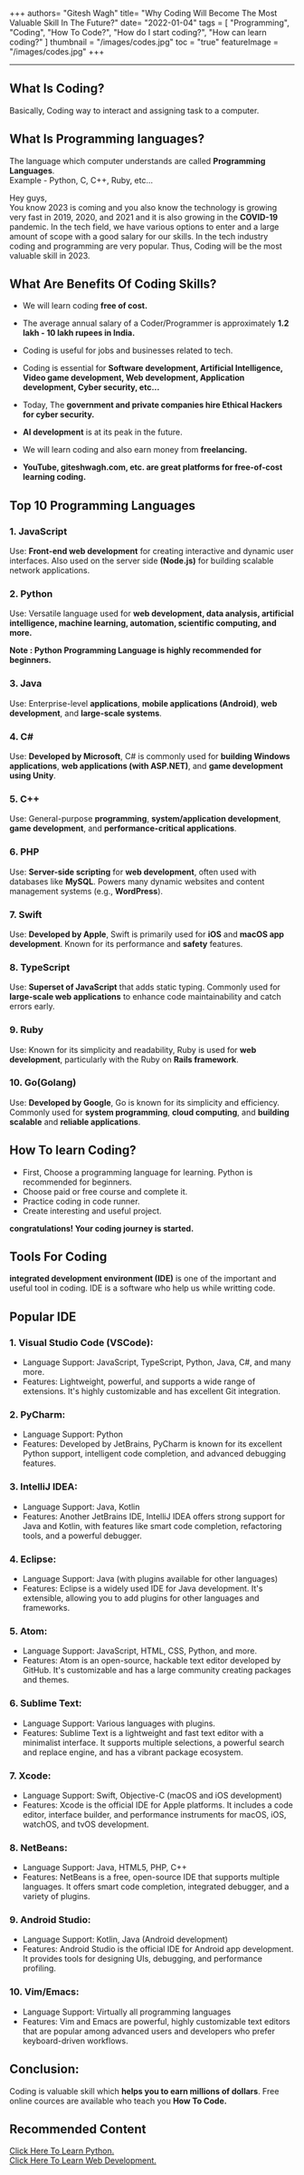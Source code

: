 +++
authors= "Gitesh Wagh"
title= "Why Coding Will Become The Most Valuable Skill In The Future?"
date= "2022-01-04"
tags =  [
  "Programming",
  "Coding",
  "How To Code?",
  "How do I start coding?",
  "How can learn coding?"
]
thumbnail = "/images/codes.jpg"
toc = "true"
featureImage = "/images/codes.jpg"
+++

-----------
  
## What Is Coding?
Basically, Coding way to interact and assigning task to a computer.  

## What Is Programming languages?
The language which computer understands are called **Programming Languages**.  
Example - Python, C, C++, Ruby, etc...

Hey guys,  
You know 2023 is coming and you also know the technology is growing very 
fast in 2019, 2020, and 2021 and it is also growing in the **COVID-19** 
pandemic. In the tech field, we have various options to enter and a large 
amount of scope with a good salary for our skills. In the tech industry 
coding and programming are very popular. Thus, Coding will be the most 
valuable skill in 2023.

## What Are Benefits Of Coding Skills? 

* We will learn coding **free of cost.**

* The average annual salary of a Coder/Programmer is approximately **1.2 lakh - 10 lakh rupees in India.**

* Coding is useful for jobs and businesses related to tech.

* Coding is essential for **Software development, Artificial Intelligence, Video game development, Web development, Application development, Cyber security, etc…**

* Today, The **government and private companies hire Ethical Hackers for cyber security.**

* **AI development** is at its peak in the future.

* We will learn coding and also earn money from **freelancing.**

* **YouTube, giteshwagh.com, etc. are great platforms for free-of-cost learning coding.**


## Top 10 Programming Languages

### 1. JavaScript 
Use: **Front-end web development** for creating interactive and dynamic user interfaces. Also used on the server side **(Node.js)** for building scalable network applications.

### 2. Python 
Use: Versatile language used for **web development, data analysis, artificial intelligence, machine learning, automation, scientific computing, and more.**

**Note : Python Programming Language is highly recommended for beginners.** 

### 3. Java 
Use: Enterprise-level **applications**, **mobile applications (Android)**, **web development**, and **large-scale systems**.

### 4. C#
Use: **Developed by Microsoft**, C# is commonly used for **building Windows applications**, **web applications (with ASP.NET)**, and **game development using Unity**.

### 5. C++
Use: General-purpose **programming**, **system/application development**, **game development**, and **performance-critical applications**.

### 6. PHP 
Use: **Server-side scripting** for **web development**, often used with databases like **MySQL**. Powers many dynamic websites and content management systems (e.g., **WordPress**).

### 7. Swift  
Use: **Developed by Apple**, Swift is primarily used for **iOS** and **macOS app development**. Known for its performance and **safety** features.

### 8. TypeScript 
Use: **Superset of JavaScript** that adds static typing. Commonly used for **large-scale web applications** to enhance code maintainability and catch errors early.

### 9. Ruby
Use: Known for its simplicity and readability, Ruby is used for **web development**, particularly with the Ruby on **Rails framework**.

### 10. Go(Golang)
Use: **Developed by Google**, Go is known for its simplicity and efficiency. Commonly used for **system programming**, **cloud computing**, and **building scalable** and **reliable applications**.


## How To learn Coding?

* First, Choose a programming language for learning. Python is recommended for beginners.   
* Choose paid or free course and complete it.  
* Practice coding in code runner.  
* Create interesting and useful project.  

**congratulations! Your coding journey is started.**

## Tools For Coding
**integrated development environment (IDE)** is one of the important and useful 
tool in coding. IDE is a software who help us while writting code.

## Popular IDE   
### 1. Visual Studio Code (VSCode):  
* Language Support: JavaScript, TypeScript, Python, Java, C#, and many more.  
* Features: Lightweight, powerful, and supports a wide range of extensions. It's highly customizable and has excellent Git integration.

### 2. PyCharm:  
* Language Support: Python  
* Features: Developed by JetBrains, PyCharm is known for its excellent Python support, intelligent code completion, and advanced debugging features.

### 3. IntelliJ IDEA:  
* Language Support: Java, Kotlin   
* Features: Another JetBrains IDE, IntelliJ IDEA offers strong support for Java and Kotlin, with features like smart code completion, refactoring tools, and a powerful debugger.

### 4. Eclipse:  
* Language Support: Java (with plugins available for other languages)    
* Features: Eclipse is a widely used IDE for Java development. It's extensible, allowing you to add plugins for other languages and frameworks.

### 5. Atom:  
* Language Support: JavaScript, HTML, CSS, Python, and more.  
* Features: Atom is an open-source, hackable text editor developed by GitHub. It's customizable and has a large community creating packages and themes.

### 6. Sublime Text:  
* Language Support: Various languages with plugins.  
* Features: Sublime Text is a lightweight and fast text editor with a minimalist interface. It supports multiple selections, a powerful search and replace engine, and has a vibrant package ecosystem.

### 7. Xcode:  
* Language Support: Swift, Objective-C (macOS and iOS development)  
* Features: Xcode is the official IDE for Apple platforms. It includes a code editor, interface builder, and performance instruments for macOS, iOS, watchOS, and tvOS development.

### 8. NetBeans:  
* Language Support: Java, HTML5, PHP, C++  
* Features: NetBeans is a free, open-source IDE that supports multiple languages. It offers smart code completion, integrated debugger, and a variety of plugins.

### 9. Android Studio:  
* Language Support: Kotlin, Java (Android development)  
* Features: Android Studio is the official IDE for Android app development. It provides tools for designing UIs, debugging, and performance profiling.

### 10. Vim/Emacs:  
* Language Support: Virtually all programming languages  
* Features: Vim and Emacs are powerful, highly customizable text editors that are popular among advanced users and developers who prefer keyboard-driven workflows.

## Conclusion:   
Coding is valuable skill which **helps you to earn millions of dollars**. Free online cources are available who teach you **How To Code.**

## Recommended Content 
[Click Here To Learn Python.](https://giteshwagh.com/categories/python/)   
[Click Here To Learn Web Development.](https://giteshwagh.com/categories/web-development/)    
